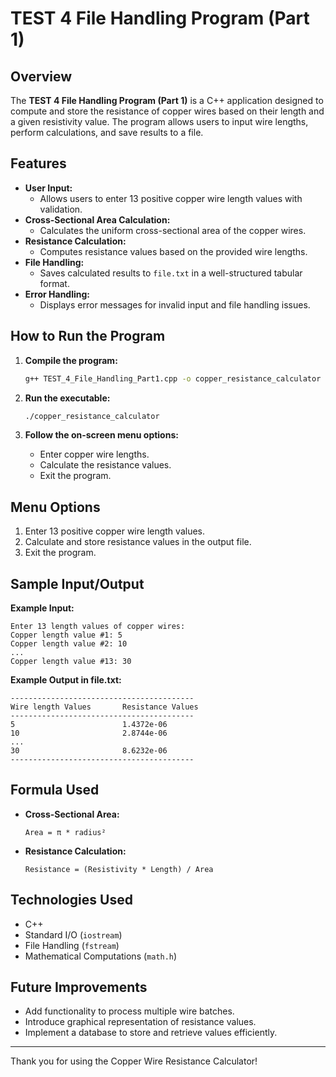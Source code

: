 # TEST 4 File Handling Program (Part 1)

## Overview

The **TEST 4 File Handling Program (Part 1)** is a C++ application designed to compute and store the resistance of copper wires based on their length and a given resistivity value. The program allows users to input wire lengths, perform calculations, and save results to a file.

## Features

- **User Input:**
  - Allows users to enter 13 positive copper wire length values with validation.
- **Cross-Sectional Area Calculation:**
  - Calculates the uniform cross-sectional area of the copper wires.
- **Resistance Calculation:**
  - Computes resistance values based on the provided wire lengths.
- **File Handling:**
  - Saves calculated results to `file.txt` in a well-structured tabular format.
- **Error Handling:**
  - Displays error messages for invalid input and file handling issues.

## How to Run the Program

1. **Compile the program:**

   ```bash
   g++ TEST_4_File_Handling_Part1.cpp -o copper_resistance_calculator
   ```

2. **Run the executable:**

   ```bash
   ./copper_resistance_calculator
   ```

3. **Follow the on-screen menu options:**

   - Enter copper wire lengths.
   - Calculate the resistance values.
   - Exit the program.

## Menu Options

1. Enter 13 positive copper wire length values.
2. Calculate and store resistance values in the output file.
3. Exit the program.

## Sample Input/Output

**Example Input:**

```
Enter 13 length values of copper wires:
Copper length value #1: 5
Copper length value #2: 10
...
Copper length value #13: 30
```

**Example Output in file.txt:**

```
-----------------------------------------
Wire length Values       Resistance Values
-----------------------------------------
5                        1.4372e-06
10                       2.8744e-06
...
30                       8.6232e-06
-----------------------------------------
```

## Formula Used

- **Cross-Sectional Area:**
  ```
  Area = π * radius²
  ```
- **Resistance Calculation:**
  ```
  Resistance = (Resistivity * Length) / Area
  ```

## Technologies Used

- C++
- Standard I/O (`iostream`)
- File Handling (`fstream`)
- Mathematical Computations (`math.h`)

## Future Improvements

- Add functionality to process multiple wire batches.
- Introduce graphical representation of resistance values.
- Implement a database to store and retrieve values efficiently.

---

Thank you for using the Copper Wire Resistance Calculator!

